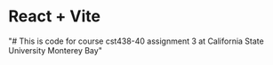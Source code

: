 # React + Vite
"# This is code for course cst438-40 assignment 3 at California State University Monterey Bay" 
